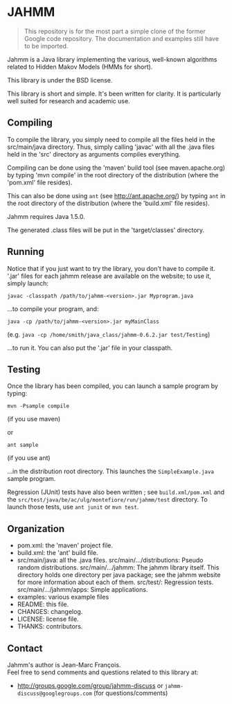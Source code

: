 # JAHMM

> This repository is for the most part a simple clone of the former
> Google code repository. The documentation and examples still have
> to be imported.

Jahmm is a Java library implementing the various, well-known algorithms
related to Hidden Makov Models (HMMs for short).

This library is under the BSD license.

This library is short and simple.  It's been written for clarity.  It
is particularly well suited for research and academic use.



## Compiling

To compile the library, you simply need to compile all the files held
in the src/main/java directory.  Thus, simply calling 'javac' with all the
.java files held in the 'src' directory as arguments compiles everything.

Compiling can be done using the 'maven' build tool (see maven.apache.org) by
typing 'mvn compile' in the root directory of the distribution (where the
'pom.xml' file resides).

This can also be done using `ant` (see http://ant.apache.org/) by
typing `ant` in the root directory of the distribution (where the 'build.xml'
file resides).

Jahmm requires Java 1.5.0.

The generated .class files will be put in the 'target/classes' directory.



## Running

Notice that if you just want to try the library, you don't have to
compile it.  '.jar' files for each jahmm release are available on the
website; to use it, simply launch:
```
javac -classpath /path/to/jahmm-<version>.jar Myprogram.java
```
...to compile your program, and:
```
java -cp /path/to/jahmm-<version>.jar myMainClass
```
(e.g. `java -cp /home/smith/java_class/jahmm-0.6.2.jar test/Testing`)

...to run it.
You can also put the '.jar' file in your classpath.



## Testing

Once the library has been compiled, you can launch a sample program by typing:
```
mvn -Psample compile
```
(if you use maven)

or

```
ant sample
```
(if you use ant)

...in the distribution root directory.  This launches the `SimpleExample.java`
sample program.

Regression (JUnit) tests have also been written ; see `build.xml/pom.xml` and the
`src/test/java/be/ac/ulg/montefiore/run/jahmm/test` directory.  To launch those tests,
use `ant junit` or `mvn test`.


## Organization

- pom.xml: the 'maven' project file.
- build.xml: the 'ant' build file.
- src/main/java:       all the .java files.
  src/main/.../distributions: Pseudo random distributions.
  src/main/.../jahmm: The jahmm library itself.  This directory holds one
             directory per java package; see the jahmm website for
             more information about each of them.
  src/test/: Regression tests.
  src/main/.../jahmm/apps: Simple applications.
- examples: various example files
- README: this file.
- CHANGES: changelog.
- LICENSE: license file.
- THANKS: contributors.


## Contact

Jahmm's author is Jean-Marc François.  
Feel free to send comments and questions related to this library at:
* http://groups.google.com/group/jahmm-discuss or `jahmm-discuss@googlegroups.com`
  (for questions/comments)
